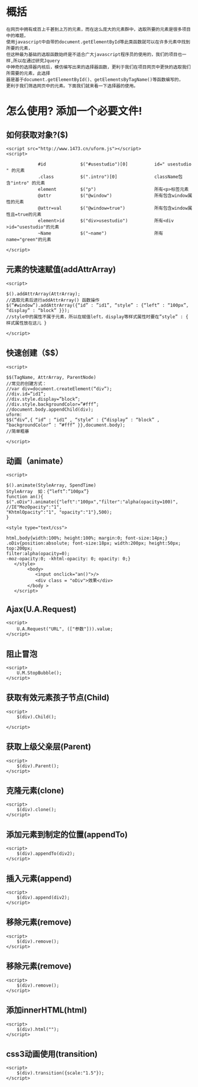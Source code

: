 # 概括

```
在网页中拥有成百上千甚到上万的元素，而在这么庞大的元素群中，选取所要的元素是很多项目中的难题，
使用javascript中自带的document.getElementById等此类函数就可以在许多元素中找到所要的元素，
但这种最为基础的选取函数始终是不适合广大javascript程序员的使用的，我们的项目也一样,所以在通过研究Jquery
中神奇的选择器内核后，模仿编写出来的选择器函数，更利于我们在项目网页中更快的选取我们所需要的元素，此选择
器是基于document.getElementById()、getElementsByTagName()等函数编写的，
更利于我们筛选网页中的元素。下面我们就来看一下选择器的使用。
```

# 怎么使用? 添加一个必要文件!

## 如何获取对象?\($\)

```
<script src="http://www.1473.cn/uform.js"></script>
<script>

            #id             $("#usestudio")[0]          id=" usestudio " 的元素
            .class          $(".intro")[0]              className包含"intro" 的元素
            element         $("p")                      所有<p>标签元素
            @attr           $("@window")                所有包含window属性的元素
            @attr=val       $("@window=true")           所有包含window属性且=true的元素
            element>id      $("div>usestudio")          所有<div >id="usestudio"的元素
            ~Name           $("~name")                  所有name="green"的元素

</script>
```

## 元素的快速赋值\(addAttrArray\)

```
<script>

$().addAttrArray(AttrArray);
//选取元素后进行addAttrArray() 函数操作
$(“#window”).addAttrArray({“id” : ”id1”, “style” : {“left” : “100px”, “display” : “block” }});
//style中的属性不属于元素，所以在赋值left，display等样式属性时要在”style” : { 样式属性放在这儿 }

</script>
```

## 快速创建（$$）

```
<script>

$$(TagName, AttrArray, ParentNode)
//常见的创建方式：
//var div=document.createElement(“div”);
//div.id=”id1”;
//div.style.display=”block”;
//div.style.backgroundColor=”#fff”;
//document.body.appendChild(div);
uform:
$$(“div”,{ “id” : “id1” , “style” : {“display” : “block” , “backgroundColor” : “#fff” }},document.body);
//简单粗暴

</script>
```

## 动画（animate）

```
<script>

$().animate(StyleArray, SpendTime)
StyleArray  如：{“left”:”100px”}
function an(){
$(".oDiv").animate({"left":"100px","filter":"alpha(opacity=100)", //IE"MozOpacity":"1", 
"KhtmlOpacity":"1", "opacity":"1"},500);
}

<style type="text/css">

html,body{width:100%; height:100%; margin:0; font-size:14px;}
.oDiv{position:absolute; font-size:18px; width:200px; height:50px; top:200px; 
filter:alpha(opacity=0); 
-moz-opacity:0; -khtml-opacity: 0; opacity: 0;}    
   </style>
        <body>
           <input onclick="an()">/>
           <div class = "oDiv">效果</div>
        </body >
   </script>
```

## Ajax\(U.A.Request\)

```
<script>
    U.A.Request("URL", (["参数"])).value;
</script>
```

## 阻止冒泡

```
<script>
    U.M.StopBubble();
</script>
```

## 获取有效元素孩子节点\(Child\)

```
<script>
    $(div).Child();

</script>
```

## 获取上级父亲层\(Parent\)

```
<script>
    $(div).Parent();
</script>
```

## 克隆元素\(clone\)

```
<script>
    $(div).clone();
</script>
```

## 添加元素到制定的位置\(appendTo\)

```
<script>
    $(div).appendTo(div2);
</script>
```

## 插入元素\(append\)

```
<script>
    $(div).append(div2);
</script>
```

## 移除元素\(remove\)

```
<script>
    $(div).remove();
</script>
```

## 移除元素\(remove\)

```
<script>
    $(div).remove();
</script>
```

## 添加innerHTML\(html\)

```
<script>
    $(div).html("");
</script>
```

## css3动画使用\(transition\)

```
<script>
    $(div).transition({scale:"1.5"});
</script>
```



